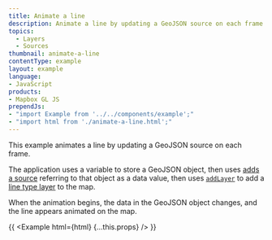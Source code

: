 ```yaml
---
title: Animate a line
description: Animate a line by updating a GeoJSON source on each frame.
topics:
  - Layers
  - Sources
thumbnail: animate-a-line
contentType: example
layout: example
language:
- JavaScript
products:
- Mapbox GL JS
prependJs:
- "import Example from '../../components/example';"
- "import html from './animate-a-line.html';"
---
```


This example animates a line by updating a GeoJSON source on each frame.

The application uses a variable to store a GeoJSON object, then uses [adds a source](/mapbox-gl-js/api/map/#map#addsource) referring to that object as a data value, then uses [`addLayer`](/mapbox-gl-js/api/map/#map#addlayer) to add a [line type layer](/mapbox-gl-js/style-spec/layers/#line) to the map.

When the animation begins, the data in the GeoJSON object changes, and the line appears animated on the map.

{{ <Example html={html} {...this.props} /> }}
